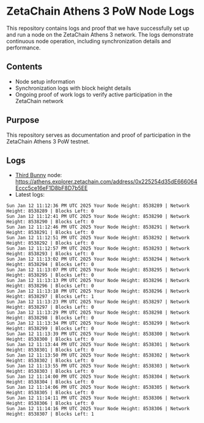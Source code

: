 # ZetaChain Athens 3 PoW Node Logs
This repository contains logs and proof that we have successfully set up and run a node on the ZetaChain Athens 3 network. The logs demonstrate continuous node operation, including synchronization details and performance.

## Contents
- Node setup information
- Synchronization logs with block height details
- Ongoing proof of work logs to verify active participation in the ZetaChain network

## Purpose
This repository serves as documentation and proof of participation in the ZetaChain Athens 3 PoW testnet.

## Logs

- [Third Bunny](https://thirdbunny.xyz/) node: https://athens.explorer.zetachain.com/address/0x225254d35dE666064Eccc5ce16eF1D8bF8D7b5EE
- Latest logs:
```
Sun Jan 12 11:12:36 PM UTC 2025 Your Node Height: 8538289 | Network Height: 8538289 | Blocks Left: 0
Sun Jan 12 11:12:41 PM UTC 2025 Your Node Height: 8538290 | Network Height: 8538290 | Blocks Left: 0
Sun Jan 12 11:12:46 PM UTC 2025 Your Node Height: 8538291 | Network Height: 8538291 | Blocks Left: 0
Sun Jan 12 11:12:51 PM UTC 2025 Your Node Height: 8538292 | Network Height: 8538292 | Blocks Left: 0
Sun Jan 12 11:12:57 PM UTC 2025 Your Node Height: 8538293 | Network Height: 8538293 | Blocks Left: 0
Sun Jan 12 11:13:02 PM UTC 2025 Your Node Height: 8538294 | Network Height: 8538294 | Blocks Left: 0
Sun Jan 12 11:13:07 PM UTC 2025 Your Node Height: 8538295 | Network Height: 8538295 | Blocks Left: 0
Sun Jan 12 11:13:13 PM UTC 2025 Your Node Height: 8538296 | Network Height: 8538296 | Blocks Left: 0
Sun Jan 12 11:13:18 PM UTC 2025 Your Node Height: 8538296 | Network Height: 8538297 | Blocks Left: 1
Sun Jan 12 11:13:23 PM UTC 2025 Your Node Height: 8538297 | Network Height: 8538297 | Blocks Left: 0
Sun Jan 12 11:13:29 PM UTC 2025 Your Node Height: 8538298 | Network Height: 8538298 | Blocks Left: 0
Sun Jan 12 11:13:34 PM UTC 2025 Your Node Height: 8538299 | Network Height: 8538299 | Blocks Left: 0
Sun Jan 12 11:13:39 PM UTC 2025 Your Node Height: 8538300 | Network Height: 8538300 | Blocks Left: 0
Sun Jan 12 11:13:44 PM UTC 2025 Your Node Height: 8538301 | Network Height: 8538301 | Blocks Left: 0
Sun Jan 12 11:13:50 PM UTC 2025 Your Node Height: 8538302 | Network Height: 8538302 | Blocks Left: 0
Sun Jan 12 11:13:55 PM UTC 2025 Your Node Height: 8538303 | Network Height: 8538303 | Blocks Left: 0
Sun Jan 12 11:14:00 PM UTC 2025 Your Node Height: 8538304 | Network Height: 8538304 | Blocks Left: 0
Sun Jan 12 11:14:06 PM UTC 2025 Your Node Height: 8538305 | Network Height: 8538305 | Blocks Left: 0
Sun Jan 12 11:14:11 PM UTC 2025 Your Node Height: 8538306 | Network Height: 8538306 | Blocks Left: 0
Sun Jan 12 11:14:16 PM UTC 2025 Your Node Height: 8538306 | Network Height: 8538307 | Blocks Left: 1
```

